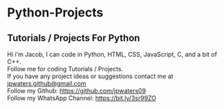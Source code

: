 # Python-Projects
Tutorials / Projects For Python
---
Hi i'm Jacob,
I can code in Python, HTML, CSS, JavaScript, C, and a bit of C++.\
Follow me for coding Tutorials / Projects.\
If you have any project ideas or suggestions contact me at jpwaters.github@gmail.com \
Follow my Github: https://github.com/jpwaters09 \
Follow my WhatsApp Channel: https://bit.ly/3sr99ZO
